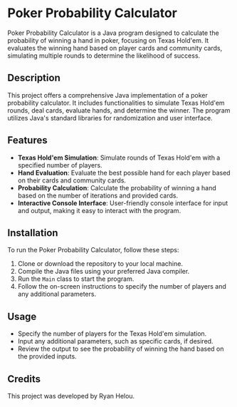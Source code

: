 # Poker Probability Calculator

Poker Probability Calculator is a Java program designed to calculate the probability of winning a hand in poker, focusing on Texas Hold'em. It evaluates the winning hand based on player cards and community cards, simulating multiple rounds to determine the likelihood of success.

## Description

This project offers a comprehensive Java implementation of a poker probability calculator. It includes functionalities to simulate Texas Hold'em rounds, deal cards, evaluate hands, and determine the winner. The program utilizes Java's standard libraries for randomization and user interface.

## Features

- **Texas Hold'em Simulation**: Simulate rounds of Texas Hold'em with a specified number of players.
- **Hand Evaluation**: Evaluate the best possible hand for each player based on their cards and community cards.
- **Probability Calculation**: Calculate the probability of winning a hand based on the number of iterations and provided cards.
- **Interactive Console Interface**: User-friendly console interface for input and output, making it easy to interact with the program.

## Installation

To run the Poker Probability Calculator, follow these steps:

1. Clone or download the repository to your local machine.
2. Compile the Java files using your preferred Java compiler.
3. Run the `Main` class to start the program.
4. Follow the on-screen instructions to specify the number of players and any additional parameters.

## Usage

- Specify the number of players for the Texas Hold'em simulation.
- Input any additional parameters, such as specific cards, if desired.
- Review the output to see the probability of winning the hand based on the provided inputs.

## Credits

This project was developed by Ryan Helou.
